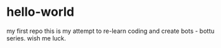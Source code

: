 # hello-world
my first repo
this is my attempt to re-learn coding and create bots - bottu series.
wish me luck.
